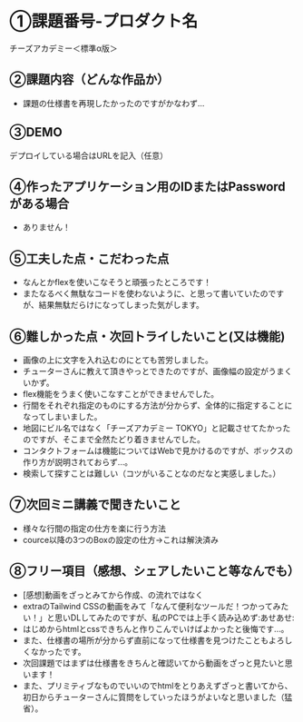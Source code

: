 # ①課題番号-プロダクト名

チーズアカデミー＜標準α版＞

## ②課題内容（どんな作品か）

- 課題の仕様書を再現したかったのですがかなわず…

## ③DEMO

デプロイしている場合はURLを記入（任意）

## ④作ったアプリケーション用のIDまたはPasswordがある場合

- ありません！

## ⑤工夫した点・こだわった点

- なんとかflexを使いこなそうと頑張ったところです！
- またなるべく無駄なコードを使わないように、と思って書いていたのですが、結果無駄だらけになってしまった気がします。

## ⑥難しかった点・次回トライしたいこと(又は機能)

- 画像の上に文字を入れ込むのにとても苦労しました。
- チューターさんに教えて頂きやっとできたのですが、画像幅の設定がうまくいかず。
- flex機能をうまく使いこなすことができませんでした。
- 行間をそれぞれ指定のものにする方法が分からず、全体的に指定することになってしまいました。
- 地図にビル名ではなく「チーズアカデミー TOKYO」と記載させてたかったのですが、そこまで全然たどり着きませんでした。
- コンタクトフォームは機能についてはWebで見かけるのですが、ボックスの作り方が説明されておらず…。
- 検索して探すことは難しい（コツがいることなのだなと実感しました。）

## ⑦次回ミニ講義で聞きたいこと

- 様々な行間の指定の仕方を楽に行う方法
- cource以降の3つのBoxの設定の仕方→これは解決済み

## ⑧フリー項目（感想、シェアしたいこと等なんでも）

- [感想]動画をざっとみてから作成、の流れではなく
- extraのTailwind CSSの動画をみて「なんて便利なツールだ！つかってみたい！」と思いDLしてみたのですが、私のPCでは上手く読み込めず:あせあせ:
- はじめからhtmlとcssできちんと作りこんでいけばよかったと後悔です…。
- また、仕様書の場所が分からず直前になって仕様書を見つけたこともよろしくなかったです。
- 次回課題ではまずは仕様書をきちんと確認いてから動画をざっと見たいと思います！
- また、プリミティブなものでいいのでhtmlをとりあえずざっと書いてから、初日からチューターさんに質問をしていったほうがよいなと思いました（猛省）。 
